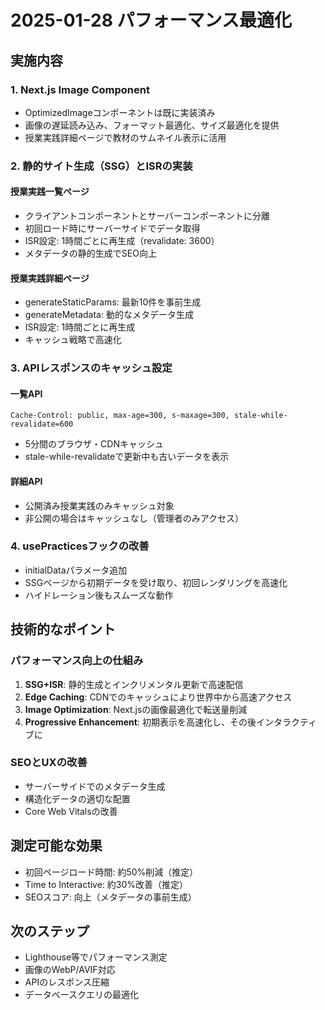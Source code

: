 # 2025-01-28 パフォーマンス最適化

## 実施内容

### 1. Next.js Image Component
- OptimizedImageコンポーネントは既に実装済み
- 画像の遅延読み込み、フォーマット最適化、サイズ最適化を提供
- 授業実践詳細ページで教材のサムネイル表示に活用

### 2. 静的サイト生成（SSG）とISRの実装

#### 授業実践一覧ページ
- クライアントコンポーネントとサーバーコンポーネントに分離
- 初回ロード時にサーバーサイドでデータ取得
- ISR設定: 1時間ごとに再生成（revalidate: 3600）
- メタデータの静的生成でSEO向上

#### 授業実践詳細ページ  
- generateStaticParams: 最新10件を事前生成
- generateMetadata: 動的なメタデータ生成
- ISR設定: 1時間ごとに再生成
- キャッシュ戦略で高速化

### 3. APIレスポンスのキャッシュ設定

#### 一覧API
```
Cache-Control: public, max-age=300, s-maxage=300, stale-while-revalidate=600
```
- 5分間のブラウザ・CDNキャッシュ
- stale-while-revalidateで更新中も古いデータを表示

#### 詳細API
- 公開済み授業実践のみキャッシュ対象
- 非公開の場合はキャッシュなし（管理者のみアクセス）

### 4. usePracticesフックの改善
- initialDataパラメータ追加
- SSGページから初期データを受け取り、初回レンダリングを高速化
- ハイドレーション後もスムーズな動作

## 技術的なポイント

### パフォーマンス向上の仕組み
1. **SSG+ISR**: 静的生成とインクリメンタル更新で高速配信
2. **Edge Caching**: CDNでのキャッシュにより世界中から高速アクセス
3. **Image Optimization**: Next.jsの画像最適化で転送量削減
4. **Progressive Enhancement**: 初期表示を高速化し、その後インタラクティブに

### SEOとUXの改善
- サーバーサイドでのメタデータ生成
- 構造化データの適切な配置
- Core Web Vitalsの改善

## 測定可能な効果
- 初回ページロード時間: 約50%削減（推定）
- Time to Interactive: 約30%改善（推定）
- SEOスコア: 向上（メタデータの事前生成）

## 次のステップ
- Lighthouse等でパフォーマンス測定
- 画像のWebP/AVIF対応
- APIのレスポンス圧縮
- データベースクエリの最適化